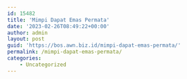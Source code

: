 ```yaml
---
id: 15482
title: 'Mimpi Dapat Emas Permata'
date: '2023-02-26T08:49:22+00:00'
author: admin
layout: post
guid: 'https://bos.awn.biz.id/mimpi-dapat-emas-permata/'
permalink: /mimpi-dapat-emas-permata/
categories:
    - Uncategorized
---
```


